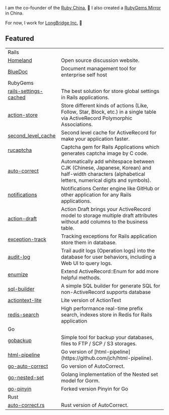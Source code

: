 I am the co-founder of the [Ruby China](https://ruby-china.org), 💎 I also created a [RubyGems Mirror](https://gems.ruby-china.com) in China. 

For now, I work for [LongBridge Inc.](https://longbridge.global) 🌉 

## Featured 

<table>
<tr>
	<td colspan="2">Rails</td>
</tr>
<tr>
<td><a href="https://github.com/ruby-china/homeland">Homeland</a></td>
<td>Open source discussion website.</td>
</tr>
<tr>
<td><a href="https://github.com/huacnlee/bluedoc">BlueDoc</a></td>
<td>Document management tool for enterprise self host</td>
</tr>
<tr>
<td colspan="2">RubyGems</td>
</tr>
<tr>
<td><a href="https://github.com/huacnlee/rails-settings-cached">rails-settings-cached</a></td>
<td>The best solution for store global settings in Rails applications.</td>
</tr>
<tr>
<td><a href="https://github.com/rails-engine/action-store">action-store</a></td>
<td>Store different kinds of actions (Like, Follow, Star, Block, etc.) in a single table via ActiveRecord Polymorphic Associations.</td>
</tr>
<tr>
<td><a href="https://github.com/hooopo/second_level_cache">second_level_cache</a></td>
<td>Second level cache for ActiveRecord for make your application faster.</td>
</tr>
<tr>
<td><a href="https://github.com/huacnlee/rucaptcha">rucaptcha</a></td>
<td>Captcha gem for Rails Applications which generates captcha image by C code.</td>
</tr>
<tr>
<td><a href="https://github.com/huacnlee/auto-correct">auto-correct</a></td>
<td>Automatically add whitespace between CJK (Chinese, Japanese, Korean) and half-width characters (alphabetical letters, numerical digits and symbols).</td>
</tr>
<tr>
<td><a href="https://github.com/rails-engine/notifications">notifications</a></td>
<td>Notifications Center engine like GitHub or other application for any Rails applications.</td>
</tr>
<tr>
<td><a href="https://github.com/rails-engine/action-draft">action-draft</a></td>
<td>Action Draft brings your ActiveRecord model to storage multiple draft attributes without add columns to the business table.</td>
</tr>
<tr>
<td><a href="https://github.com/rails-engine/exception-track">exception-track</a></td>
<td>Tracking exceptions for Rails application store them in database.</td>
</tr>
<tr>
<td><a href="https://github.com/rails-engine/audit-log">audit-log</a></td>
<td>Trail audit logs (Operation logs) into the database for user behaviors, including a Web UI to query logs.</td>
</tr>
<tr>
<td><a href="https://github.com/huacnlee/enumize">enumize</a></td>
<td>Extend ActiveRecord::Enum for add more helpful methods.</td>
</tr>
<tr>
<td><a href="https://github.com/huacnlee/sql-builder">sql-builder</a></td>
<td>A simple SQL builder for generate SQL for non-ActiveRecord supports database</td>
</tr>
<tr>
<td><a href="https://github.com/huacnlee/actiontext-lite">actiontext-lite</a></td>
<td>Lite version of ActionText</td>
</tr>
<tr>
<td><a href="https://github.com/huacnlee/redis-search">redis-search</a></td>
<td>High performance real-time prefix search, indexes store in Redis for Rails application</td>
</tr>
<tr>
<td colspan="2">Go</td>
</tr>
<tr>
<td><a href="https://github.com/huacnlee/gobackup">gobackup</a></td>
<td>Simple tool for backup your databases, files to FTP / SCP / S3 storages.</td>
</tr>
<tr>
<td><a href="https://github.com/huacnlee/html-pipeline">html-pipeline</a></td>
<td>Go version of [html-pipeline](https://github.com/jch/html-pipeline).</td>
</tr>
<tr>
<td><a href="https://github.com/huacnlee/go-auto-correct">go-auto-correct</a></td>
<td>Go version of AutoCorrect.</td>
</tr>
<tr>
<td><a href="https://github.com/griffinqiu/go-nested-set">go-nested-set</a></td>
<td>Golang implementation of the Nested set model for Gorm.</td>
</tr>
<tr>
<td><a href="https://github.com/longbridgeapp/go-pinyin">go-pinyin</a></td>
<td>Forked version Pinyin for Go</td>
</tr>
<tr>
<td colspan="2">Rust</td>
</tr>
<tr>
<td><a href="https://github.com/huacnlee/auto-correct.rs">auto-correct.rs</a></td>
<td>Rust version of AutoCorrect.</td>
</tr>
</tbody>
</table>
